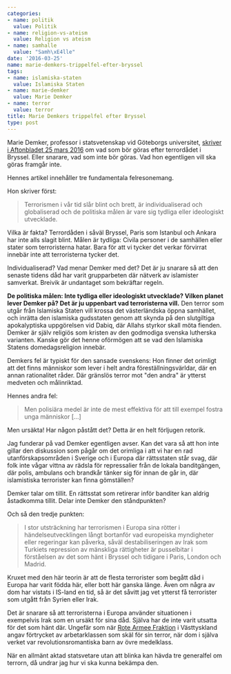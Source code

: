 ```yaml
---
categories:
- name: politik
  value: Politik
- name: religion-vs-ateism
  value: Religion vs ateism
- name: samhalle
  value: "Samh\xE4lle"
date: '2016-03-25'
name: marie-demkers-trippelfel-efter-bryssel
tags:
- name: islamiska-staten
  value: Islamiska Staten
- name: marie-demker
  value: Marie Demker
- name: terror
  value: terror
title: Marie Demkers trippelfel efter Bryssel
type: post
---
```

Marie Demker, professor i statsvetenskap vid Göteborgs universitet, [skriver i Aftonbladet 25 mars 2016](http://www.aftonbladet.se/debatt/article22504273.ab) om vad som bör göras efter terrordådet i Bryssel. Eller snarare, vad som inte bör göras. Vad hon egentligen vill ska göras framgår inte.

Hennes artikel innehåller tre fundamentala felresonemang.



Hon skriver först:

> Terrorismen i vår tid slår blint och brett, är individualiserad och globaliserad och de politiska målen är vare sig tydliga eller ideologiskt utvecklade.

Vilka är fakta? Terrordåden i såväl Bryssel, Paris som Istanbul och Ankara har inte alls slagit blint. Målen är tydliga: Civila personer i de samhällen eller stater som terroristerna hatar. Bara för att vi tycker det verkar förvirrat innebär inte att terroristerna tycker det.

Individualiserad? Vad menar Demker med det? Det är ju snarare så att den senaste tidens dåd har varit grupparbeten där nätverk av islamister samverkat. Breivik är undantaget som bekräftar regeln.

**De politiska målen: Inte tydliga eller ideologiskt utvecklade? Vilken planet lever Demker på? Det är ju uppenbart vad terroristerna vill.** Den terror som utgår från Islamiska Staten vill krossa det västerländska öppna samhället, och inrätta den islamiska gudsstaten genom att skynda på den slutgiltiga apokalyptiska uppgörelsen vid Dabiq, där Allahs styrkor skall möta fienden. Demker är själv religiös som kristen av den godmodiga svenska lutherska varianten. Kanske gör det henne oförmögen att se vad den Islamiska Statens domedagsreligion innebär.

Demkers fel är typiskt för den sansade svenskens: Hon finner det orimligt att det finns människor som lever i helt andra föreställningsvärldar, där en annan rationalitet råder. Där gränslös terror mot "den andra" är ytterst medveten och målinriktad.

Hennes andra fel:

> Men polisiära medel är inte de mest effektiva för att till exempel fostra unga människor [...]

Men ursäkta! Har någon påstått det? Detta är en helt förljugen retorik.

Jag funderar på vad Demker egentligen avser. Kan det vara så att hon inte gillar den diskussion som pågår om det orimliga i att vi har en rad utanförskapsområden i Sverige och i Europa där rättsstaten står svag, där folk inte vågar vittna av rädsla för repressalier från de lokala banditgängen, där polis, ambulans och brandkår tänker sig för innan de går in, där islamistiska terrorister kan finna gömställen?

Demker talar om tillit. En rättsstat som retirerar inför banditer kan aldrig åstadkomma tillit. Delar inte Demker den ståndpunkten?

Och så den tredje punkten:

> I stor utsträckning har terrorismen i Europa sina rötter i händelseutvecklingen långt bortanför vad europeiska myndigheter eller regeringar kan påverka, såväl destabiliseringen av Irak som Turkiets repression av mänskliga rättigheter är pusselbitar i förståelsen av det som hänt i Bryssel och tidigare i Paris, London och Madrid.

Kruxet med den här teorin är att de flesta terrorister som begått dåd i Europa har varit födda här, eller bott här ganska länge. Även om några av dom har vistats i IS-land en tid, så är det såvitt jag vet ytterst få terrorister som utgått från Syrien eller Irak.

Det är snarare så att terroristerna i Europa använder situationen i exempelvis Irak som en ursäkt för sina dåd. Själva har de inte varit utsatta för det som hänt där. Ungefär som när [Rote Armee Fraktion](https://sv.wikipedia.org/wiki/R%C3%B6da_arm%C3%A9-fraktionen) i Västtyskland angav förtrycket av arbetarklassen som skäl för sin terror, när dom i själva verket var revolutionsromantiska barn av övre medelklass.

När en allmänt aktad statsvetare utan att blinka kan hävda tre generalfel om terrorn, då undrar jag hur vi ska kunna bekämpa den.

